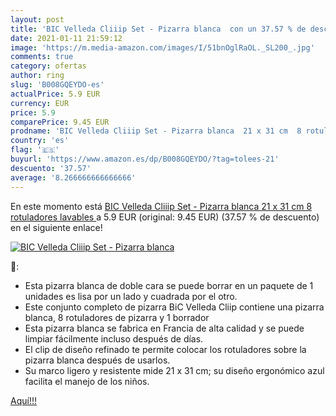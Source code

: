 ```yaml
---
layout: post
title: 'BIC Velleda Cliiip Set - Pizarra blanca  con un 37.57 % de descuento'
date: 2021-01-11 21:59:12
image: 'https://m.media-amazon.com/images/I/51bnOglRaOL._SL200_.jpg'
comments: true
category: ofertas
author: ring
slug: 'B008GQEYDO-es'
actualPrice: 5.9 EUR
currency: EUR
price: 5.9
comparePrice: 9.45 EUR
prodname: 'BIC Velleda Cliiip Set - Pizarra blanca  21 x 31 cm  8 rotuladores lavables '
country: 'es'
flag: '🇪🇸'
buyurl: 'https://www.amazon.es/dp/B008GQEYDO/?tag=tolees-21'
descuento: '37.57'
average: '8.266666666666666'
---
```


En este momento está [BIC Velleda Cliiip Set - Pizarra blanca  21 x 31 cm  8 rotuladores lavables ](https://www.amazon.es/dp/B008GQEYDO/?tag=tolees-21) a 5.9 EUR (original: 9.45 EUR) (37.57 %  de descuento) en el siguiente enlace!

[![BIC Velleda Cliiip Set - Pizarra blanca ](https://m.media-amazon.com/images/I/51bnOglRaOL._SL200_.jpg)](https://www.amazon.es/dp/B008GQEYDO/?tag=tolees-21)

🔎:

- Esta pizarra blanca de doble cara se puede borrar en un paquete de 1 unidades es lisa por un lado y cuadrada por el otro.
- Este conjunto completo de pizarra BiC Velleda Cliip contiene una pizarra blanca, 8 rotuladores de pizarra y 1 borrador
- Esta pizarra blanca se fabrica en Francia de alta calidad y se puede limpiar fácilmente incluso después de días.
- El clip de diseño refinado te permite colocar los rotuladores sobre la pizarra blanca después de usarlos.
- Su marco ligero y resistente mide 21 x 31 cm; su diseño ergonómico azul facilita el manejo de los niños.

[Aquí!!!](https://www.amazon.es/dp/B008GQEYDO/?tag=tolees-21)
